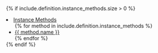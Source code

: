 {% if include.definition.instance_methods.size > 0 %}
<li>
  <a href="#instance-methods">Instance Methods</a>
  <ul style="margin-bottom: 0px;">
  {% for method in include.definition.instance_methods %}
    <li><a href="#instance-method-{{ method.slug | anchorize_slug }}">{{ method.name }}</a></li>
  {% endfor %}
  </ul>
</li>
{% endif %}
